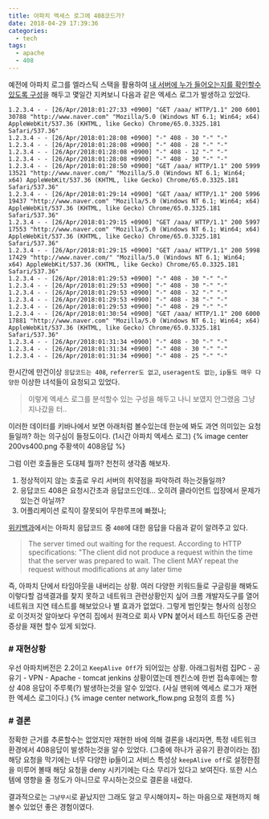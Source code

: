 ```yaml
---
title: 아파치 엑세스 로그에 408코드가?
date: 2018-04-29 17:39:36
categories:
  - tech
tags: 
  - apache
  - 408
---
```

예전에 아파치 로그를 엘라스틱 스택을 활용하여 [내 서버에 누가 들어오는지를 확인할수 있도록 구성](https://taetaetae.github.io/2018/04/10/apache-access-log-user-agent)을 해두고 몇일간 지켜보니 다음과 같은 엑세스 로그가 발생하고 있었다.<!-- more -->
```
1.2.3.4 - - [26/Apr/2018:01:27:33 +0900] "GET /aaa/ HTTP/1.1" 200 6001 30788 "http://www.naver.com" "Mozilla/5.0 (Windows NT 6.1; Win64; x64) AppleWebKit/537.36 (KHTML, like Gecko) Chrome/65.0.3325.181 Safari/537.36"
1.2.3.4 - - [26/Apr/2018:01:28:08 +0900] "-" 408 - 30 "-" "-"
1.2.3.4 - - [26/Apr/2018:01:28:08 +0900] "-" 408 - 28 "-" "-"
1.2.3.4 - - [26/Apr/2018:01:28:08 +0900] "-" 408 - 12 "-" "-"
1.2.3.4 - - [26/Apr/2018:01:28:08 +0900] "-" 408 - 30 "-" "-"
1.2.3.4 - - [26/Apr/2018:01:28:50 +0900] "GET /aaa/ HTTP/1.1" 200 5999 13521 "http://www.naver.com/" "Mozilla/5.0 (Windows NT 6.1; Win64; x64) AppleWebKit/537.36 (KHTML, like Gecko) Chrome/65.0.3325.181 Safari/537.36"
1.2.3.4 - - [26/Apr/2018:01:29:14 +0900] "GET /aaa/ HTTP/1.1" 200 5996 19437 "http://www.naver.com" "Mozilla/5.0 (Windows NT 6.1; Win64; x64) AppleWebKit/537.36 (KHTML, like Gecko) Chrome/65.0.3325.181 Safari/537.36"
1.2.3.4 - - [26/Apr/2018:01:29:15 +0900] "GET /aaa/ HTTP/1.1" 200 5997 17553 "http://www.naver.com" "Mozilla/5.0 (Windows NT 6.1; Win64; x64) AppleWebKit/537.36 (KHTML, like Gecko) Chrome/65.0.3325.181 Safari/537.36"
1.2.3.4 - - [26/Apr/2018:01:29:15 +0900] "GET /aaa/ HTTP/1.1" 200 5998 17429 "http://www.naver.com/" "Mozilla/5.0 (Windows NT 6.1; Win64; x64) AppleWebKit/537.36 (KHTML, like Gecko) Chrome/65.0.3325.181 Safari/537.36"
1.2.3.4 - - [26/Apr/2018:01:29:53 +0900] "-" 408 - 30 "-" "-"
1.2.3.4 - - [26/Apr/2018:01:29:53 +0900] "-" 408 - 30 "-" "-"
1.2.3.4 - - [26/Apr/2018:01:29:53 +0900] "-" 408 - 32 "-" "-"
1.2.3.4 - - [26/Apr/2018:01:29:53 +0900] "-" 408 - 38 "-" "-"
1.2.3.4 - - [26/Apr/2018:01:29:53 +0900] "-" 408 - 29 "-" "-"
1.2.3.4 - - [26/Apr/2018:01:30:54 +0900] "GET /aaa/ HTTP/1.1" 200 6000 17881 "http://www.naver.com" "Mozilla/5.0 (Windows NT 6.1; Win64; x64) AppleWebKit/537.36 (KHTML, like Gecko) Chrome/65.0.3325.181 Safari/537.36"
1.2.3.4 - - [26/Apr/2018:01:31:34 +0900] "-" 408 - 30 "-" "-"
1.2.3.4 - - [26/Apr/2018:01:31:34 +0900] "-" 408 - 30 "-" "-"
1.2.3.4 - - [26/Apr/2018:01:31:34 +0900] "-" 408 - 25 "-" "-"
```
한시간에 만건이상 `응답코드는 408`, `referrer도 없고`, `useragent도 없는`, `ip들도 매우 다양한` 이상한 녀석들이 요청되고 있었다. 

> 이렇게 엑세스 로그를 분석할수 있는 구성을 해두고 나니 보였지 안그랬음 그냥 지나갔을 터..

이러한 데이터를 키바나에서 보면 아래처럼 볼수있는데 한눈에 봐도 과연 의미있는 요청들일까? 하는 의구심이 들정도이다. (1시간 아파치 엑세스 로그)
{% image center 200vs400.png 주황색이 408응답 %}

그럼 이런 호출들은 도대체 뭘까? 천천히 생각좀 해보자.
  1. 정상적이지 않는 호출로 우리 서버의 취약점을 파악하려 하는것들일까?
  2. 응답코드 408은 요청시간초과 응답코드인데... 오히려 클라이언트 입장에서 문제가 있는건 아닐까?
  3. 어플리케이션 로직이 잘못되어 무한루프에 빠졌나;

[위키백과](https://en.wikipedia.org/wiki/List_of_HTTP_status_codes)에서는 아파치 응답코드 중 `408`에 대한 응답을 다음과 같이 알려주고 있다.

> The server timed out waiting for the request. According to HTTP specifications: "The client did not produce a request within the time that the server was prepared to wait. The client MAY repeat the request without modifications at any later time

즉, 아파치 단에서 타임아웃을 내버리는 상황. 여러 다양한 키워드들로 구글링을 해봐도 이렇다할 검색결과를 찾지 못하고 네트워크 관련상황인지 싶어 크롬 개발자도구를 열어 네트워크 지연 테스트를 해보았으나 별 효과가 없었다. 그렇게 범인찾는 형사의 심정으로 이것저것 알아보다 우연히 집에서 원격으로 회사 VPN 붙어서 테스트 하던도중 관련 증상을 재현 할수 있게 되었다.


### # 재현상황
우선 아파치버전은 2.2이고 `KeepAlive Off`가 되어있는 상황. 아래그림처럼 집PC - 공유기 - VPN - Apache - tomcat jenkins 상황이였는데 젠킨스에 한번 접속후에는 항상 408 응답이 주루룩(?) 발생하는것을 알수 있었다. (사실 맨위에 엑세스 로그가 재현한 엑세스 로그이다.)
{% image center network_flow.png 요청의 흐름 %}

### # 결론
정확한 근거를 추론할수는 없었지만 재현한 바에 의해 결론을 내리자면, 특정 네트워크 환경에서 408응답이 발생하는것을 알수 있었다. (그중에 하나가 공유기 환경이라는 점)
해당 요청을 막기에는 너무 다양한 ip들이고 서비스 특성상 `keepAlive off`로 설정한점을 미루어 볼때 해당 요청을 deny 시키기에는 다소 무리가 있다고 보여진다. 또한 시스템에 영향을 줄 정도가 아니므로 무시하는것으로 결론을 내렸다.

결과적으로는 `그냥무시`로 끝났지만 그래도 알고 무시해야지~ 하는 마음으로 재현까지 해볼수 있었던 좋은 경험이였다.
